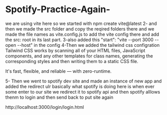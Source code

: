 # Spotify-Practice-Again-
we are using vite here so we started with npm create vite@latest
2- and then we made the src folder and copy the reqired folders there and we made the file names as vite.config.js to add the vite config there and add the src: root in its last part.
3-also added this   "start": "vite --port 3000 --open --host" in the config
4-Then we added the tailwind css configration 
Tailwind CSS works by scanning all of your HTML files, JavaScript components, and any other templates for class names, generating the corresponding styles and then writing them to a static CSS file.

It's fast, flexible, and reliable — with zero-runtime.

5- Then we went to spotify dev site and made an instance of new app and added the redirect ulr
basically what spotify is doing here is when ever some enter to our site we redirect it to spotify api and then spotify alllows thenm to login and then send back to put site again


http://localhost:3000/login/login.html
